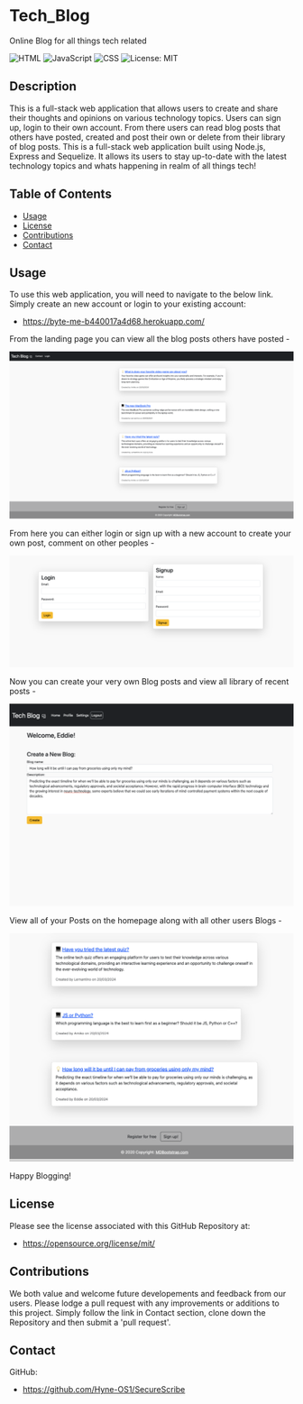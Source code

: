 # Tech_Blog 

Online Blog for all things tech related


![HTML](https://img.shields.io/badge/-HTML5-E34F26?logo=html5&logoColor=white&style=flat)
![JavaScript](https://img.shields.io/badge/-JavaScript-F7DF1E?logo=javascript&logoColor=black&style=flat)
![CSS](https://img.shields.io/badge/-CSS3-1572B6?logo=css3&logoColor=white&style=flat)
![License: MIT](https://img.shields.io/badge/License-MIT-purple)

## Description

This is a full-stack web application that allows users to create and share their thoughts and opinions on various technology topics. Users can sign up, login to their own account. From there users can read blog posts that others have posted, created and post their own or delete from their library of blog posts.
This is a full-stack web application built using Node.js, Express and Sequelize. It allows its users to stay  up-to-date with the latest technology topics and whats happening in realm of all things tech! 

## Table of Contents 

  - [Usage](#usage)
  - [License](#license)
  - [Contributions](#contributions)
  - [Contact](#contact)


## Usage

To use this web application, you will need to navigate to the below link. Simply create an new account or login to your existing account:

- https://byte-me-b440017a4d68.herokuapp.com/

From the landing page you can view all the blog posts others have posted - 

![Screenshot of landingpage](/public/img/landingpage.png)


From here you can either login or sign up with a new account to create your own post, comment on other peoples -



![Screenshot of Login and Signup page](/public/img/login&signup.png)



Now you can create your very own Blog posts and view all library of recent posts - 

![Screenshot of create blog post page](/public/img/createpost.png)


View all of your Posts on the homepage along with all other users Blogs - 


![Screenshot of Homepage](/public/img/homepage.png)

Happy Blogging! 

## License 

Please see the license associated with this GitHub Repository at:

- https://opensource.org/license/mit/

## Contributions

We both value and welcome future developements and feedback from our users. Please lodge a pull request with any improvements or additions to this project. Simply follow the link in Contact section, clone down the Repository and then submit a 'pull request'.

## Contact

GitHub: 

- https://github.com/Hyne-OS1/SecureScribe


